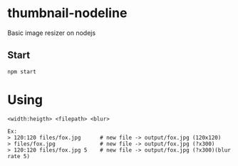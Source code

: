 # thumbnail-nodeline
Basic image resizer on nodejs

## Start
```
npm start
```

# Using
```
<width:heigth> <filepath> <blur>

Ex:
> 120:120 files/fox.jpg      # new file -> output/fox.jpg (120x120)
> files/fox.jpg              # new file -> output/fox.jpg (?x300)
> 120:120 files/fox.jpg 5    # new file -> output/fox.jpg (?x300)(blur rate 5)
```
